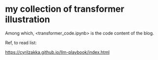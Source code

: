 # my collection of transformer illustration
Among which, <transformer_code.ipynb>  is the code content of the blog.

Ref, to read list:

https://cyrilzakka.github.io/llm-playbook/index.html